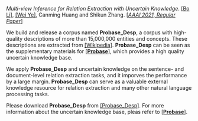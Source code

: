 
*Multi-view Inference for Relation Extraction with Uncertain Knowledge*.
[[Bo Li]](https://deepblue666.github.io/), [[Wei Ye]](https://se.pku.edu.cn/kcl/weiye/), Canming Huang and Shikun Zhang. [[*AAAI 2021, Regular Paper*]](https://arxiv.org/abs/2104.13579)


We build and release a corpus named **Probase_Desp**, a corpus with high-quality descriptions of more than 15,000,000 entities and concepts. These descriptions are extracted from [[Wikipedia]](https://www.wikipedia.org/). **Probase_Desp** can be seen as the supplementary materials for [[**Probase**]](https://www.microsoft.com/en-us/research/project/probase/), which provides a high quality uncertain knowledge base.

We apply **Probase_Desp** and uncertain knowledge on the sentence- and document-level relation extraction tasks, and it imporves the performance by a large margin. **Probase_Desp** can serve as a valuable external knowledge resource for relation extraction and many other natural language processing tasks.

Please download **Probase_Desp** from [[Probase_Desp]](https://drive.google.com/drive/folders/1gYl-vx4lCBf_522g3h4krPrt0ciXKAp2?usp=sharing). For more information about the uncertain knowledge base, pleas refer to [[**Probase**]](https://www.microsoft.com/en-us/research/project/probase/).

